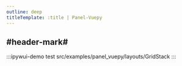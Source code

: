 ```yaml
---
outline: deep
titleTemplate: :title | Panel-Vuepy
---
```


## #header-mark#
:::ipywui-demo test
src/examples/panel_vuepy/layouts/GridStack
::: 